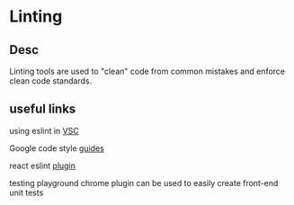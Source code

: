 # Linting

## Desc

Linting tools are used to "clean" code from common mistakes and enforce clean code standards. 



## useful links

using eslint in [VSC](https://www.digitalocean.com/community/tutorials/linting-and-formatting-with-eslint-in-vs-code)


Google code style [guides](https://google.github.io/styleguide/)


react eslint [plugin](https://www.npmjs.com/package/eslint-plugin-react)



testing playground chrome plugin can be used to easily create front-end unit tests